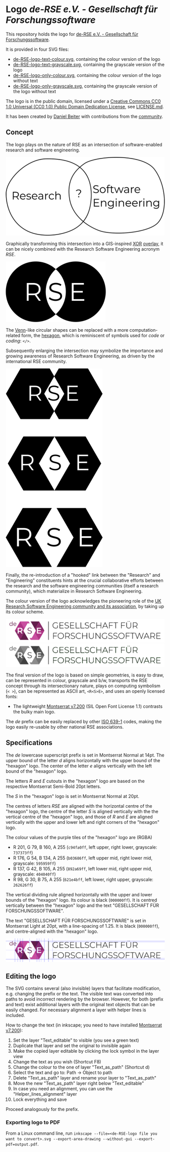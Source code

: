 # Logo *de-RSE e.V. - Gesellschaft für Forschungssoftware*

This repository holds the logo for 
[de-RSE e.V. - Gesellschaft für Forschungssoftware](https://de-rse.org).

It is provided in four SVG files:

- [de-RSE-logo-text-colour.svg](de-RSE-logo-text-colour.svg), containing the colour version of the logo
- [de-RSE-logo-text-grayscale.svg](de-RSE-logo-text-grayscale.svg), containing the grayscale version of the logo
- [de-RSE-logo-only-colour.svg](de-RSE-logo-only-colour.svg), containing the colour version of the logo without text
- [de-RSE-logo-only-grayscale.svg](de-RSE-logo-only-grayscale.svg), containing the grayscale version of the logo without text

The logo is in the public domain, licensed under a 
[Creative Commons CC0 1.0 Universal (CC0 1.0) Public Domain Dedication License](https://creativecommons.org/publicdomain/zero/1.0/), see [LICENSE.md](LICENSE.md).

It has been created by [Daniel Beiter](https://github.com/baender) with contributions from the
[community](https://github.com/DE-RSE/logo-association/graphs/contributors).

## Concept

The logo plays on the nature of RSE as an intersection of software-enabled 
research and software engineering. 

![](concept/intersection.png)

Graphically transforming this intersection into a GIS-inspired 
[XOR](https://en.wikipedia.org/wiki/Exclusive_or) 
[overlay](https://en.wikipedia.org/wiki/Geographic_information_system#Map_overlay), 
it can be nicely combined with the Research Software Engineering acronym *RSE*.

![](concept/xor-overlay.png)

The [Venn](https://en.wikipedia.org/wiki/Venn_diagram)-like circular shapes can 
be replaced with a more computation-related 
form, the [hexagon](https://en.wikipedia.org/wiki/Hexagon), which is reminiscent 
of symbols used for *code* or *coding*: `</>`.

Subsequently enlarging the intersection may symbolize the importance and growing 
awareness of Research Software Engineering, as driven by the international RSE
community.

![](concept/hexagon.png)

Finally, the re-introduction of a "hooked" link between the "Research" and 
"Engineering" constituents hints at the crucial collaborative efforts between 
the research and the software engineering communities (itself a research 
community), which materialize in Research Software Engineering.

The colour version of the logo acknowledges the pioneering role of the [UK
Research Software Engineering community and its association](https://society-rse.org/), 
by taking up its colour scheme.

![](concept/de-RSE-logo-text-colour.png)
![](concept/de-RSE-logo-text-grayscale.png)

The final version of the logo is based on simple geometries, is easy to draw,
can be represented in colour, grayscale and b/w, transports the RSE concept 
through its intersectionary nature, plays on computing symbolism (`< >`), can
be represented as ASCII art, `<R<S>E>`, and uses an openly licensed fonts:

- The lightweight [Montserrat v7.200](https://github.com/JulietaUla/Montserrat/releases/tag/v7.200)
(SIL Open Font License 1.1) contrasts the bulky main logo.

The *de* prefix can be easily replaced by other 
[ISO 639-1](https://en.wikipedia.org/wiki/ISO_639-3) codes, making the logo 
easily re-usable by other national RSE associations.

## Specifications

The *de* lowercase superscript prefix is set in Montserrat Normal at 14pt. The upper bound
of the letter *d* aligns horizontally with the upper bound of the "hexagon" logo.
The center of the letter *e* aligns vertically with the left bound of the
"hexagon" logo.

The letters *R* and *E* cutouts in the "hexagon" logo are based on the respective 
Montserrat Semi-Bold 20pt letters.

The *S* in the "hexagon" logo is set in Montserrat Normal at 20pt.

The centres of letters *RSE* are aligned with the horizontal centre of the
"hexagon" logo, the centre of the letter *S* is aligned vertically with the the 
vertical centre of the "hexagon" logo, and those of *R* and *E* are aligned
vertically with the upper and lower left and right corners of the "hexagon" logo.

The colour values of the purple tiles of the "hexagon" logo are (RGBA)

- R 201, G 79, B 160, A 255 (`c94fa0ff`, left upper, right lower, grayscale: `737373ff`)
- R 176, G 54, B 134, A 255 (`b03686ff`, left upper mid, right lower mid, grayscale: `595959ff`)
- R 137, G 42, B 105, A 255 (`892a69ff`, left lower mid, right upper mid, grayscale: `404040ff`)
- R 98, G 30, B 75, A 255 (`621e4bff`, left lower, right upper, grayscale: `262626ff`)

The vertical dividing rule aligned horizontally with the upper and lower bounds
of the "hexagon" logo. Its colour is black (`000000ff`). It is centred vertically
between the "hexagon" logo and the text "GESELLSCHAFT FÜR FORSCHUNGSSOFTWARE".

The text "GESELLSCHAFT FÜR FORSCHUNGSSOFTWARE" is set in Montserrat Light at 20pt,
with a line-spacing of 1.25. It is black (`000000ff`), and centre-aligned with
the "hexagon" logo.

![](concept/de-RSE-logo-text-colour_specs.png)

## Editing the logo

The SVG contains several (also invisible) layers that facilitate modification, e.g. changing the prefix or the text.
The visible text was converted into paths to avoid incorrect rendering by the browser.
However, for both (prefix and text) exist additional layers with the original text objects that can be easily changed.
For necessary alignment a layer with helper lines is included.

How to change the text (in inkscape; you need to have installed [Montserrat v7.200](https://github.com/JulietaUla/Montserrat/releases/tag/v7.200)):

1. Set the layer "Text_editable" to visible (you see a green text)
2. Duplicate that layer and set the original to invisible again
3. Make the copied layer editable by clicking the lock symbol in the layer view
4. Change the text as you wish (Shortcut F8)
5. Change the colour to the one of layer "Text_as_path" (Shortcut d)
6. Select the text and go to: Path -> Object to path
7. Delete "Text_as_path" layer and rename your layer to "Text_as_path"
8. Move the new "Text_as_path" layer right below "Text_editable"
9. In case you need an alignment, you can use the "Helper_lines_alignment" layer
10. Lock everything and save

Proceed analogously for the prefix.

### Exporting logo to PDF

From a Linux command line, run `inkscape --file=<de-RSE-logo file you want to convert>.svg --export-area-drawing --without-gui --export-pdf=output.pdf`.
